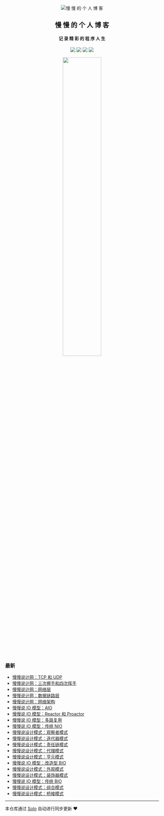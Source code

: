 <p align="center"><img alt="慢 慢 的 个 人 博 客" src="https://b3logfile.com/avatar/1629828567035_1629883350632.jpeg?imageView2/1/w/128/h/128/interlace/0/q/100"></p><h2 align="center">
慢 慢 的 个 人 博 客
</h2>

<h4 align="center">记 录 精 彩 的 程 序 人 生</h4>
<p align="center"><a title="慢 慢 的 个 人 博 客" target="_blank" href="https://github.com/manmandm/solo-blog"><img src="https://img.shields.io/github/last-commit/manmandm/solo-blog.svg?style=flat-square&color=FF9900"></a>
<a title="GitHub repo size in bytes" target="_blank" href="https://github.com/manmandm/solo-blog"><img src="https://img.shields.io/github/repo-size/manmandm/solo-blog.svg?style=flat-square"></a>
<a title="Solo Version" target="_blank" href="https://github.com/88250/solo/releases"><img src="https://img.shields.io/badge/solo-4.3.1-f1e05a.svg?style=flat-square&color=blueviolet"></a>
<a title="Hits" target="_blank" href="https://github.com/88250/hits"><img src="https://hits.b3log.org/manmandm/solo-blog.svg"></a></p>

<p align="center"><image width="50%" src="https://github-readme-stats.vercel.app/api?username=marin-man&theme=tokyonight&show_icons=true"></image></p>

### 最新

* [慢慢说计网：TCP 和 UDP](https://api.dingdongtongxue.com/articles/2021/10/03/1633267762213.html)
* [慢慢说计网：三次握手和四次挥手](https://api.dingdongtongxue.com/articles/2021/10/03/1633266929674.html)
* [慢慢说计网：网络层](https://api.dingdongtongxue.com/articles/2021/10/03/1633265132086.html)
* [慢慢说计网：数据链路层](https://api.dingdongtongxue.com/articles/2021/09/27/1632745377480.html)
* [慢慢说计网：网络架构](https://api.dingdongtongxue.com/articles/2021/09/27/1632743919134.html)
* [慢慢说 IO 模型：AIO](https://api.dingdongtongxue.com/articles/2021/09/25/1632576113247.html)
* [慢慢说 IO 模型：Reactor 和 Proactor](https://api.dingdongtongxue.com/articles/2021/09/25/1632574146209.html)
* [慢慢说 IO 模型：多路复用](https://api.dingdongtongxue.com/articles/2021/09/20/1632142580621.html)
* [慢慢说 IO 模型：传统 NIO](https://api.dingdongtongxue.com/articles/2021/09/19/1632056048629.html)
* [慢慢说设计模式：观察者模式](https://api.dingdongtongxue.com/articles/2021/09/18/1631969743339.html)
* [慢慢说设计模式：迭代器模式](https://api.dingdongtongxue.com/articles/2021/09/18/1631969698765.html)
* [慢慢说设计模式：责任链模式](https://api.dingdongtongxue.com/articles/2021/09/18/1631969649853.html)
* [慢慢说设计模式：代理模式](https://api.dingdongtongxue.com/articles/2021/09/17/1631882228308.html)
* [慢慢说设计模式：亨元模式](https://api.dingdongtongxue.com/articles/2021/09/17/1631880376819.html)
* [慢慢说 IO 模型：改造型 BIO](https://api.dingdongtongxue.com/articles/2021/09/10/1631280170182.html)
* [慢慢说设计模式：外观模式](https://api.dingdongtongxue.com/articles/2021/09/10/1631278434926.html)
* [慢慢说设计模式：装饰器模式](https://api.dingdongtongxue.com/articles/2021/09/10/1631277040485.html)
* [慢慢说 IO 模型：传统 BIO](https://api.dingdongtongxue.com/articles/2021/09/08/1631104875734.html)
* [慢慢说设计模式：组合模式](https://api.dingdongtongxue.com/articles/2021/09/08/1631100352599.html)
* [慢慢说设计模式：桥接模式](https://api.dingdongtongxue.com/articles/2021/09/04/1630764238461.html)



---

本仓库通过 [Solo](https://github.com/88250/solo) 自动进行同步更新 ❤️ 
